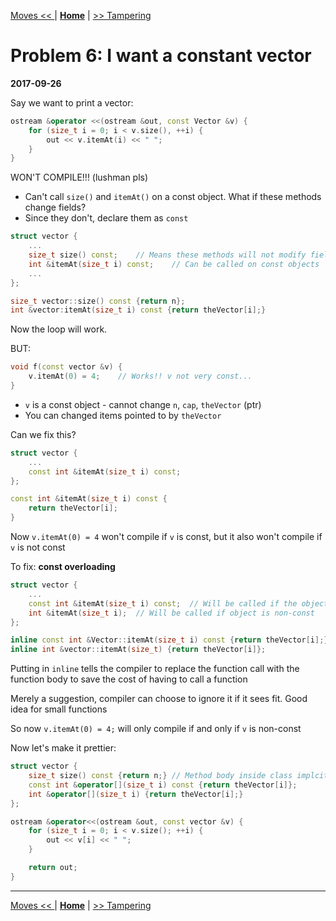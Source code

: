 [Moves << ](./problem_5.md) | [**Home**](../README.md) | [>> Tampering](./problem_7.md) 

# Problem 6: I want a constant vector
**2017-09-26**

Say we want to print a vector:

```C++
ostream &operator <<(ostream &out, const Vector &v) {
    for (size_t i = 0; i < v.size(), ++i) {
        out << v.itemAt(i) << " ";
    }
}
```

WON'T COMPILE!!! (lushman pls)

- Can't call `size()` and `itemAt()` on a const object. What if these methods change fields?
- Since they don't, declare them as `const`

```C++
struct vector {
    ...
    size_t size() const;    // Means these methods will not modify fields
    int &itemAt(size_t i) const;    // Can be called on const objects
    ...
};

size_t vector::size() const {return n};
int &vector:itemAt(size_t i) const {return theVector[i];}
```

Now the loop will work.

BUT:

```C++
void f(const vector &v) {
    v.itemAt(0) = 4;    // Works!! v not very const...
}
```

- `v` is a const object - cannot change `n`, `cap`, `theVector` (ptr)
- You can changed items pointed to by `theVector`

Can we fix this?

```C++
struct vector {
    ...
    const int &itemAt(size_t i) const;
};

const int &itemAt(size_t i) const {
    return theVector[i];
}
```

Now `v.itemAt(0) = 4` won't compile if `v` is const, but it also won't compile if `v` is not const

To fix: **const overloading**

```C++
struct vector {
    ...
    const int &itemAt(size_t i) const;  // Will be called if the object is const
    int &itemAt(size_t i);  // Will be called if object is non-const
};

inline const int &Vector::itemAt(size_t i) const {return theVector[i];}
inline int &vector::itemAt(size_t) {return theVector[i]};
```

Putting in `inline` tells the compiler to replace the function call with the function body to save the cost of having to call a function

Merely a suggestion, compiler can choose to ignore it if it sees fit. Good idea for small functions

So now `v.itemAt(0) = 4;` will only compile if and only if `v` is non-const

Now let's make it prettier:

```C++
struct vector {
    size_t size() const {return n;} // Method body inside class implcity declares the method inline
    const int &operator[](size_t i) const {return theVector[i]};
    int &operator[](size_t i) {return theVector[i];}    
};

ostream &operator<<(ostream &out, const vector &v) {
    for (size_t i = 0; i < v.size(); ++i) {
        out << v[i] << " ";
    }

    return out;
}
```

---
[Moves << ](./problem_5.md) | [**Home**](../README.md) | [>> Tampering](./problem_7.md) 
